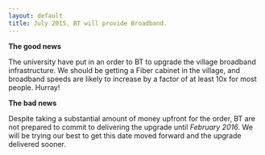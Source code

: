 ```yaml
---
layout: default
title: July 2015, BT will provide Broadband.
---
```


__The good news__

The university have put in an order to BT to upgrade the village broadband infrastructure. We
should be getting a Fiber cabinet in the village, and broadband speeds are likely to increase by
a factor of at least 10x for most people. Hurray!

__The bad news__

Despite taking a substantial amount of money upfront for the order, BT are not prepared to commit
to delivering the upgrade until *February 2016*. We will be trying our best to get this date moved
forward and the upgrade delivered sooner.
